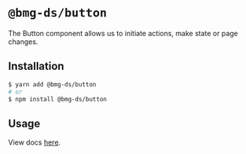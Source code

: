 # `@bmg-ds/button`

The Button component allows us to initiate actions, make state or page changes.

## Installation

```sh
$ yarn add @bmg-ds/button
# or
$ npm install @bmg-ds/button
```

## Usage

View docs [here]().
